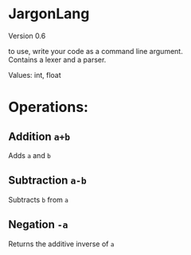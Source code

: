 # JargonLang
Version 0.6

to use, write your code as a command line argument.\
Contains a lexer and a parser.

Values: int, float
# Operations: 
## Addition `a+b`
Adds `a` and `b`
## Subtraction `a-b`
Subtracts `b` from `a`
## Negation `-a`
Returns the additive inverse of `a`
